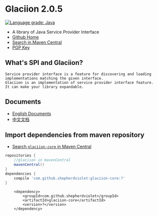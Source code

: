 # Glaciion 2.0.5

[![Language grade: Java](https://img.shields.io/lgtm/grade/java/g/shepherdviolet/glaciion.svg?logo=lgtm&logoWidth=18)](https://lgtm.com/projects/g/shepherdviolet/glaciion/context:java)

* A library of Java Service Provider Interface
* [Github Home](https://github.com/shepherdviolet/glaciion)
* [Search in Maven Central](https://search.maven.org/search?q=g:com.github.shepherdviolet)
* [PGP Key](https://keyserver.ubuntu.com/pks/lookup?search=0x90998B78AABD6E96&fingerprint=on&op=index)

## What's SPI and Glaciion?

```text
Service provider interface is a feature for discovering and loading implementations matching the given interface. 
Glaciion is an implementation of service provider interface feature. It can make your library expandable. 
```

## Documents

* [English Documents](https://github.com/shepherdviolet/glaciion/blob/master/docs/index.md)
* [中文文档](https://github.com/shepherdviolet/glaciion/blob/master/docs/index-cn.md)

## Import dependencies from maven repository

* [Search `glaciion-core` in Maven Central](https://search.maven.org/search?q=g:com.github.shepherdviolet%20a:glaciion-core)

```gradle
repositories {
    //glaciion in mavenCentral
    mavenCentral()
}
dependencies {
    compile 'com.github.shepherdviolet:glaciion-core:?'
}
```

```maven
    <dependency>    
        <groupId>com.github.shepherdviolet</groupId>
        <artifactId>glaciion-core</artifactId>
        <version>?</version> 
    </dependency>
```
